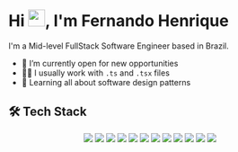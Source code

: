<h1 align="left">Hi <img src="https://raw.githubusercontent.com/kaueMarques/kaueMarques/master/hi.gif" height="30px">, I'm Fernando Henrique</h1>

I'm a Mid-level FullStack Software Engineer based in Brazil.

- 💼 I’m currently open for new opportunities
- 👨‍💻 I usually work with `.ts` and `.tsx` files
- 🔎 Learning all about software design patterns

## 🛠️ Tech Stack

<div style="display: flex; justify-content: center; gap: 4px; padding-bottom: 8px; flex-wrap: wrap;">
  <!-- JavaScript -->
  <img src="https://img.shields.io/badge/JavaScript-323330?style=for-the-badge&logo=javascript&logoColor=F7DF1E" />
  <!-- TypeScript -->
  <img src="https://img.shields.io/badge/TypeScript-323330?style=for-the-badge&logo=typescript&logoColor=3178C6" />
  <!-- Node -->
  <img src="https://img.shields.io/badge/Node.js-323330?style=for-the-badge&logo=node.js&logoColor=339933" />
  <!-- React -->
  <img src="https://img.shields.io/badge/React-323330?style=for-the-badge&logo=react&logoColor=61DAFB" />
  <!-- React_Native -->
  <img src="https://img.shields.io/badge/React_Native-323330?style=for-the-badge&logo=react&logoColor=61DAFB" />
  <!-- HTML5 -->
  <img src="https://img.shields.io/badge/HTML5-323330?style=for-the-badge&logo=html5&logoColor=E34F26" />
  <!-- CSS3 -->
  <img src="https://img.shields.io/badge/CSS3-323330?style=for-the-badge&logo=css3&logoColor=1572B6" />
  <!-- PostgreSQL -->
  <img src="https://img.shields.io/badge/PostgreSQL-323330?style=for-the-badge&logo=postgresql&logoColor=white" />
  <!-- MongoDB -->
  <img src="https://img.shields.io/badge/MongoDB-323330?style=for-the-badge&logo=mongodb&logoColor=4EA94B" />
  <!-- Heroku -->
  <img src="https://img.shields.io/badge/Heroku-323330?style=for-the-badge&logo=heroku&logoColor=430098" />
  <!-- Amazon_AWS -->
  <img src="https://img.shields.io/badge/Amazon_AWS-323330?style=for-the-badge&logo=amazon-aws&logoColor=FFFFFF" />
  <!-- Google_Cloud -->
  <img src="https://img.shields.io/badge/Google_Cloud-323330?style=for-the-badge&logo=google-cloud&logoColor=4285F4" />
</div>
</div>
